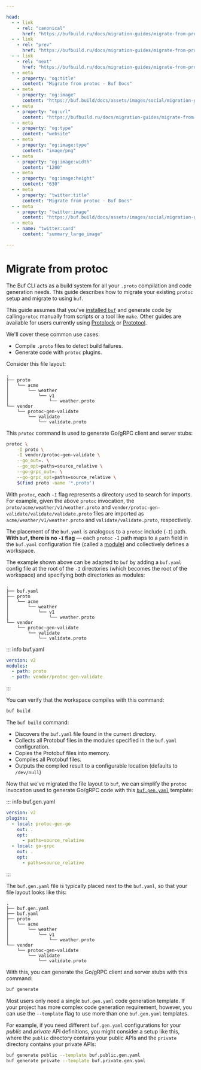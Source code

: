 ```yaml
---

head:
  - - link
    - rel: "canonical"
      href: "https://bufbuild.ru/docs/migration-guides/migrate-from-protoc/"
  - - link
    - rel: "prev"
      href: "https://bufbuild.ru/docs/migration-guides/migrate-from-protolock/"
  - - link
    - rel: "next"
      href: "https://bufbuild.ru/docs/migration-guides/migrate-from-protoc-gen-validate/"
  - - meta
    - property: "og:title"
      content: "Migrate from protoc - Buf Docs"
  - - meta
    - property: "og:image"
      content: "https://buf.build/docs/assets/images/social/migration-guides/migrate-from-protoc.png"
  - - meta
    - property: "og:url"
      content: "https://bufbuild.ru/docs/migration-guides/migrate-from-protoc/"
  - - meta
    - property: "og:type"
      content: "website"
  - - meta
    - property: "og:image:type"
      content: "image/png"
  - - meta
    - property: "og:image:width"
      content: "1200"
  - - meta
    - property: "og:image:height"
      content: "630"
  - - meta
    - property: "twitter:title"
      content: "Migrate from protoc - Buf Docs"
  - - meta
    - property: "twitter:image"
      content: "https://buf.build/docs/assets/images/social/migration-guides/migrate-from-protoc.png"
  - - meta
    - name: "twitter:card"
      content: "summary_large_image"

---
```


# Migrate from protoc

The Buf CLI acts as a build system for all your `.proto` compilation and code generation needs. This guide describes how to migrate your existing `protoc` setup and migrate to using `buf`.

This guide assumes that you've [installed `buf`](../../cli/installation/) and generate code by calling`protoc` manually from scripts or a tool like `make`. Other guides are available for users currently using [Protolock](../migrate-from-protolock/) or [Prototool](../migrate-from-prototool/).

We'll cover these common use cases:

- Compile `.proto` files to detect build failures.
- Generate code with `protoc` plugins.

Consider this file layout:

```text
.
├── proto
│   └── acme
│       └── weather
│           └── v1
│               └── weather.proto
└── vendor
    └── protoc-gen-validate
        └── validate
            └── validate.proto
```

This `protoc` command is used to generate Go/gRPC client and server stubs:

```sh
protoc \
    -I proto \
    -I vendor/protoc-gen-validate \
    --go_out=. \
    --go_opt=paths=source_relative \
    --go-grpc_out=. \
    --go-grpc_opt=paths=source_relative \
    $(find proto -name '*.proto')
```

With `protoc`, each `-I` flag represents a directory used to search for imports. For example, given the above `protoc` invocation, the `proto/acme/weather/v1/weather.proto` and `vendor/protoc-gen-validate/validate/validate.proto` files are imported as `acme/weather/v1/weather.proto` and `validate/validate.proto`, respectively.

The placement of the `buf.yaml` is analogous to a `protoc` include (`-I`) path. **With `buf`, there is no `-I` flag** — each `protoc` `-I` path maps to a `path` field in the `buf.yaml` configuration file (called a [module](../../cli/modules-workspaces/)) and collectively defines a workspace.

The example shown above can be adapted to `buf` by adding a `buf.yaml` config file at the root of the `-I` directories (which becomes the root of the workspace) and specifying both directories as modules:

```text
.
├── buf.yaml
├── proto
│   └── acme
│       └── weather
│           └── v1
│               └── weather.proto
└── vendor
    └── protoc-gen-validate
        └── validate
            └── validate.proto
```

::: info buf.yaml

```yaml
version: v2
modules:
  - path: proto
  - path: vendor/protoc-gen-validate
```

:::

You can verify that the workspace compiles with this command:

```sh
buf build
```

The `buf build` command:

- Discovers the `buf.yaml` file found in the current directory.
- Collects all Protobuf files in the modules specified in the `buf.yaml` configuration.
- Copies the Protobuf files into memory.
- Compiles all Protobuf files.
- Outputs the compiled result to a configurable location (defaults to `/dev/null`)

Now that we've migrated the file layout to `buf`, we can simplify the `protoc` invocation used to generate Go/gRPC code with this [`buf.gen.yaml`](../../configuration/v2/buf-gen-yaml/) template:

::: info buf.gen.yaml

```yaml
version: v2
plugins:
  - local: protoc-gen-go
    out: .
    opt:
      - paths=source_relative
  - local: go-grpc
    out: .
    opt:
      - paths=source_relative
```

:::

The `buf.gen.yaml` file is typically placed next to the `buf.yaml`, so that your file layout looks like this:

```text
.
├── buf.gen.yaml
├── buf.yaml
├── proto
│   └── acme
│       └── weather
│           └── v1
│               └── weather.proto
└── vendor
    └── protoc-gen-validate
        └── validate
            └── validate.proto
```

With this, you can generate the Go/gRPC client and server stubs with this command:

```sh
buf generate
```

Most users only need a single `buf.gen.yaml` code generation template. If your project has more complex code generation requirement, however, you can use the `--template` flag to use more than one `buf.gen.yaml` templates.

For example, if you need different `buf.gen.yaml` configurations for your _public_ and _private_ API definitions, you might consider a setup like this, where the `public` directory contains your public APIs and the `private` directory contains your private APIs:

```sh
buf generate public --template buf.public.gen.yaml
buf generate private --template buf.private.gen.yaml
```
